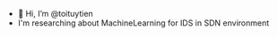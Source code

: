 - 👋 Hi, I’m @toituytien
- I'm researching about MachineLearning for IDS in SDN environment

<!---
toituytien/toituytien is a ✨ special ✨ repository because its `README.md` (this file) appears on your GitHub profile.
You can click the Preview link to take a look at your changes.
--->
